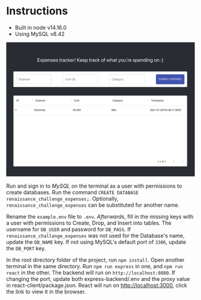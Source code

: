 # Instructions

- Built in node v14.16.0
- Using MySQL v8.42

!["Expense Tracker"](https://github.com/TeyyaM/renaissanceCodeChallenge/blob/master/docs/expense-tracker.png)

Run and sign in to _MySQL_ on the terminal as a user with permissions to create databases. Run the command `CREATE DATABASE renaissance_challenge_expenses;`. Optionally, `renaissance_challenge_expenses` can be substituted for another name.

Rename the `example.env` file to `.env`. _Afterwards_, fill in the missing keys with a user with permissions to Create, Drop, and Insert into tables. The username for `DB_USER` and password for `DB_PASS`. If `renaissance_challenge_expenses` was not used for the Database's name, update the `DB_NAME` key. If not using MySQL's default port of `3306`, update the `DB_PORT` key.

In the root directory folder of the project, run `npm install`. Open another terminal in the same directory. Run `npm run express` in one, and `npm run react` in the other. The backend will run on `http://localhost:8080`. If changing the port, update both express-backend/.env and the proxy value in react-client/package.json. React will run on [http://localhost:3000](http://localhost:3000), click the link to view it in the browser.
